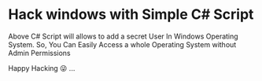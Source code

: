 # Hack windows with Simple C# Script 
Above C# Script will allows to add a secret User In Windows Operating System.
So, You Can Easily Access a whole Operating System without Admin Permissions

Happy Hacking 😜 ...

